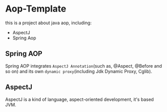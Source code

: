 # Aop-Template
this is a project about java aop, including:

* AspectJ
* Spring Aop



## Spring AOP

Spring AOP integrates `AspectJ Annotation`(such as, @Aspect, @Before and so on) and its own `dynamic proxy`(including Jdk Dynamic Proxy, Cglib).



## AspectJ

AspectJ is a kind of language, aspect-oriented development, it's based JVM.

